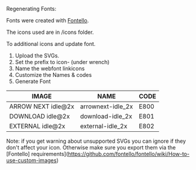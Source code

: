 Regenerating Fonts:

Fonts were created with [Fontello](https://fontello.com/).

The icons used are in /icons folder.

To additional icons and update font.
1. Upload the SVGs.
1. Set the prefix to icon- (under wrench)
1. Name the webfont linkicons
1. Customize the Names & codes
1. Generate Font

| IMAGE  | NAME  | CODE  |
|---|---|---|
| ARROW NEXT idle@2x | arrownext-idle_2x  | E800  |
| DOWNLOAD idle@2x | download-idle_2x  | E801  |
| EXTERNAL idle@2x | external-idle_2x  | E802  |

Note: if you get warning about unsupported SVGs you can ignore if they don't affect your icon.  Otherwise make sure you export them via the [Fontello] requirements](https://github.com/fontello/fontello/wiki/How-to-use-custom-images)
